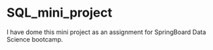 # SQL_mini_project
I have dome this mini project as an assignment for SpringBoard Data Science bootcamp.


